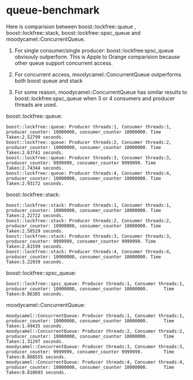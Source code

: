 # queue-benchmark
Here is comparision between boost::lockfree::queue , boost::lockfree::stack, boost::lockfree::spsc_queue and moodycamel::ConcurrentQueue.  

1. For single consumer/single producer: boost::lockfree:spsc_queue obvisouly outperform.  This is Apple to Orange comparision because other queue support concurrent access.

2. For concurrent access, moodycamel::ConcurrentQueue outperforms both boost queue and stack

3. For some reason, moodycamel::ConcurrentQueue has similar results to boost::lockfree:spsc_queue when 3 or 4 consumers and producer threads are used.  

boost::lockfree::queue:

    boost::lockfree::queue: Producer threads:1, Consumer threads:1, producer_counter: 10000000, consumer_counter 10000000. Time      Taken:2.52799 seconds.
    boost::lockfree::queue: Producer threads:2, Consumer threads:2, producer_counter: 10000000, consumer_counter 10000000. Time      Taken:2.63741 seconds.
    boost::lockfree::queue: Producer threads:3, Consumer threads:3, producer_counter: 9999999, consumer_counter 9999999. Time        Taken:2.74344 seconds.
    boost::lockfree::queue: Producer threads:4, Consumer threads:4, producer_counter: 10000000, consumer_counter 10000000. Time      Taken:2.93172 seconds.

boost::lockfree::stack:

    boost::lockfree::stack: Producer threads:1, Consumer threads:1, producer_counter: 10000000, consumer_counter 10000000. Time      Taken:2.22722 seconds.
    boost::lockfree::stack: Producer threads:2, Consumer threads:2, producer_counter: 10000000, consumer_counter 10000000. Time      Taken:2.58529 seconds.
    boost::lockfree::stack: Producer threads:3, Consumer threads:3, producer_counter: 9999999, consumer_counter 9999999. Time        Taken:2.81599 seconds.
    boost::lockfree::stack: Producer threads:4, Consumer threads:4, producer_counter: 10000000, consumer_counter 10000000. Time      Taken:3.22939 seconds.

boost::lockfree::spsc_queue:

    boost::lockfree::spsc_queue: Producer threads:1, Consumer threads:1, producer_counter: 10000000, consumer_counter 10000000.      Time Taken:0.86385 seconds.

moodycamel::ConcurrentQueue:

    moodycamel::ConcurrentQueue: Producer threads:1, Consumer threads:1, producer_counter: 10000000, consumer_counter 10000000.      Time Taken:1.49435 seconds.
    moodycamel::ConcurrentQueue: Producer threads:2, Consumer threads:2, producer_counter: 10000000, consumer_counter 10000000.      Time Taken:1.31297 seconds.
    moodycamel::ConcurrentQueue: Producer threads:3, Consumer threads:3, producer_counter: 9999999, consumer_counter 9999999.        Time Taken:0.868555 seconds.
    moodycamel::ConcurrentQueue: Producer threads:4, Consumer threads:4, producer_counter: 10000000, consumer_counter 10000000.      Time Taken:0.810693 seconds.

